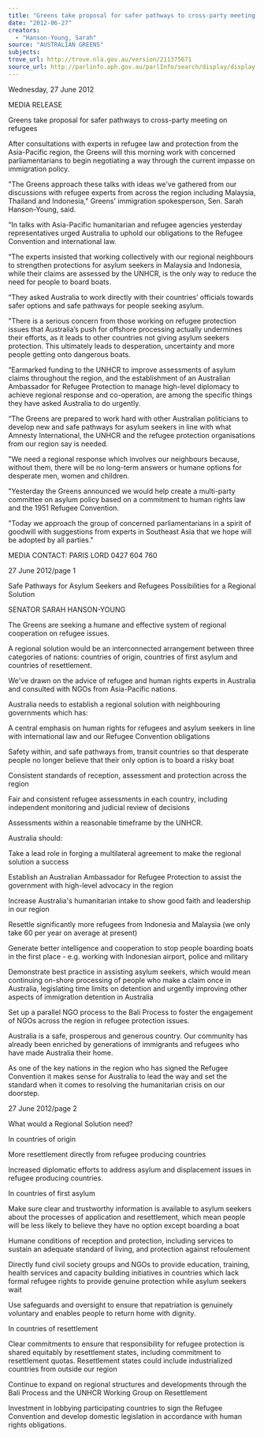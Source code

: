 ```yaml
---
title: "Greens take proposal for safer pathways to cross-party meeting on refugees"
date: "2012-06-27"
creators:
  - "Hanson-Young, Sarah"
source: "AUSTRALIAN GREENS"
subjects:
trove_url: http://trove.nla.gov.au/version/211375671
source_url: http://parlinfo.aph.gov.au/parlInfo/search/display/display.w3p;query=Id%3A%22media/pressrel/1740445%22
---
```


 Wednesday, 27 June 2012    

 MEDIA RELEASE    

 Greens take proposal for safer pathways to cross-party meeting on refugees     

 After consultations with experts in refugee law and protection from the Asia-Pacific region, the  Greens will this morning work with concerned parliamentarians to begin negotiating a way through  the current impasse on immigration policy. 

 

 "The Greens approach these talks with ideas we've gathered from our discussions with refugee  experts from across the region including Malaysia, Thailand and Indonesia," Greens' immigration  spokesperson, Sen. Sarah Hanson-Young, said.    

 “In talks with Asia-Pacific humanitarian and refugee agencies yesterday representatives urged  Australia to uphold our obligations to the Refugee Convention and international law.     

 “The experts insisted that working collectively with our regional neighbours to strengthen  protections for asylum seekers in Malaysia and Indonesia, while their claims are assessed by the  UNHCR, is the only way to reduce the need for people to board boats.      

 “They asked Australia to work directly with their countries’ officials towards safer options and safe  pathways for people seeking asylum.     

 "There is a serious concern from those working on refugee protection issues that Australia’s push for  offshore processing actually undermines their efforts, as it leads to other countries not giving asylum  seekers protection. This ultimately leads to desperation, uncertainty and more people getting onto  dangerous boats.    

 “Earmarked funding to the UNHCR to improve assessments of asylum claims throughout the region,  and the establishment of an Australian Ambassador for Refugee Protection to manage high-level  diplomacy to achieve regional response and co-operation, are among the specific things they have  asked Australia to do urgently.     

 “The Greens are prepared to work hard with other Australian politicians to develop new and safe  pathways for asylum seekers in line with what Amnesty International, the UNHCR and the refugee  protection organisations from our region say is needed.     

 "We need a regional response which involves our neighbours because, without them, there will be  no long-term answers or humane options for desperate men, women and children.    

 "Yesterday the Greens announced we would help create a multi-party committee on asylum policy  based on a commitment to human rights law and the 1951 Refugee Convention.    

 "Today we approach the group of concerned parliamentarians in a spirit of goodwill with suggestions  from experts in Southeast Asia that we hope will be adopted by all parties."    

 MEDIA CONTACT: PARIS LORD 0427 604 760   

   27 June 2012/page 1 

 Safe Pathways for Asylum Seekers and Refugees   Possibilities for a Regional Solution   

 SENATOR SARAH HANSON-YOUNG   

 The Greens are seeking a humane and effective system of regional cooperation on refugee issues. 

 A regional solution would be an interconnected arrangement between three categories of nations:  countries of origin, countries of first asylum and countries of resettlement.  

 We've drawn on the advice of refugee and human rights experts in Australia and consulted with  NGOs from Asia-Pacific nations. 

 Australia needs to establish a regional solution with neighbouring governments which has: 

  A central emphasis on human rights for refugees and asylum seekers in line with  international law and our Refugee Convention obligations 

  Safety within, and safe pathways from, transit countries so that desperate people no longer  believe that their only option is to board a risky boat  

  Consistent standards of reception, assessment and protection  across the region 

  Fair and consistent refugee assessments in each country, including independent monitoring  and judicial review of decisions 

  Assessments within a reasonable timeframe by the UNHCR.  

 Australia should: 

  Take a lead role in forging a multilateral agreement to make the regional solution a success 

  Establish an Australian Ambassador for Refugee Protection to assist the government with  high-level advocacy in the region 

  Increase Australia's humanitarian intake to show good faith and leadership in our region 

  Resettle significantly more refugees from Indonesia and Malaysia (we only take 60 per year  on average at present) 

  Generate better intelligence and cooperation to stop people boarding boats in the first place  - e.g. working with Indonesian airport, police and military 

  Demonstrate best practice in assisting asylum seekers, which would mean continuing on-shore processing of people who make a claim once in Australia, legislating time limits on  detention and urgently improving other aspects of immigration detention in Australia 

  Set up a parallel NGO process to the Bali Process to foster the engagement of NGOs across  the region in refugee protection issues. 

 Australia is a safe, prosperous and generous country. Our community has already been enriched by  generations of immigrants and refugees who have made Australia their home. 

  As one of the key nations in the region who has signed the Refugee Convention it makes sense for  Australia to lead the way and set the standard when it comes to resolving the humanitarian crisis on  our doorstep. 

   27 June 2012/page 2 

 What would a Regional Solution need? 

 In countries of origin 

  More resettlement directly from refugee producing countries 

  Increased diplomatic efforts to address asylum and displacement issues in refugee producing  countries. 

 

 In countries of first asylum 

  Make sure clear and trustworthy information is available to asylum seekers about the  processes of application and resettlement, which mean people will be less likely to believe  they have no option except boarding a boat 

  Humane conditions of reception and protection, including services to sustain an adequate  standard of living, and protection against refoulement 

  Directly fund civil society groups and NGOs to provide education, training, health services  and capacity building initiatives in countries which lack formal refugee rights to provide  genuine protection while asylum seekers wait 

  Use safeguards and oversight to ensure that repatriation is genuinely voluntary and enables  people to return home with dignity. 

 

 In countries of resettlement 

  Clear commitments to ensure that responsibility for refugee protection is shared equitably  by resettlement states, including commitment to resettlement quotas. Resettlement states  could include industrialized countries from outside our region 

  Continue to expand on regional structures and developments through the Bali Process and  the UNHCR Working Group on Resettlement 

  Investment in lobbying participating countries to sign the Refugee Convention and develop  domestic legislation in accordance with human rights obligations. 

 

